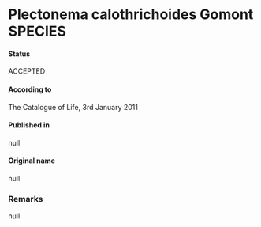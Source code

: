 # Plectonema calothrichoides Gomont SPECIES

#### Status
ACCEPTED

#### According to
The Catalogue of Life, 3rd January 2011

#### Published in
null

#### Original name
null

### Remarks
null